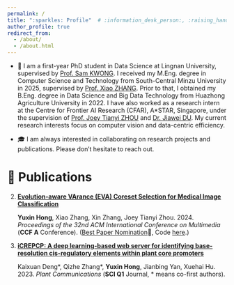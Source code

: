 ```yaml
---
permalink: /
title: ":sparkles: Profile"  # :information_desk_person:, :raising_hand:
author_profile: true
redirect_from: 
  - /about/
  - /about.html
---
```


- :pencil: I am a first-year PhD student in Data Science at Lingnan University, supervised by [Prof. Sam KWONG](https://scholar.google.com.hk/citations?user=_PVI6EAAAAAJ&hl=en). I received my M.Eng. degree in Computer Science and Technology from South-Central Minzu University in 2025, supervised by [Prof. Xiao ZHANG](https://scholar.google.com/citations?user=yGg0OisAAAAJ&hl=en). Prior to that, I obtained my B.Eng. degree in Data Science and Big Data Technology from Huazhong Agriculture University in 2022. I have also worked as a research intern at the Centre for Frontier AI Research (CFAR), A*STAR, Singapore, under the supervision of [Prof. Joey Tianyi ZHOU](https://joeyzhouty.github.io/index.html) and [Dr. Jiawei DU](https://scholar.google.com/citations?user=WrJKEzEAAAAJ&hl=en). My current research interests focus on computer vision and data-centric efficiency.

- :mortar_board: I am always interested in collaborating on research projects and publications. Please don’t hesitate to reach out.


:bookmark_tabs: Publications
======

2. [**Evolution-aware VArance (EVA) Coreset Selection for Medical Image Classification**](https://arxiv.org/pdf/2406.05677.pdf)

    **Yuxin Hong**, Xiao Zhang, Xin Zhang, Joey Tianyi Zhou. 2024. _Proceedings of the 32nd ACM International Conference on Multimedia_ (**CCF A** Conference). ([Best Paper Nomination](https://2024.acmmm.org/awards):tada:, Code [here](https://github.com/xxxx-Bella/EVA).)
   

1. [**iCREPCP: A deep learning-based web server for identifying base-resolution cis-regulatory elements within plant core promoters**](https://www.cell.com/plant-communications/fulltext/S2590-3462(22)00292-9#secsectitle0020)

    Kaixuan Deng\*, Qizhe Zhang\*, **Yuxin Hong**, Jianbing Yan, Xuehai Hu. 2023. _Plant Communications_ (**SCI Q1** Journal, \* means co-first authors).
